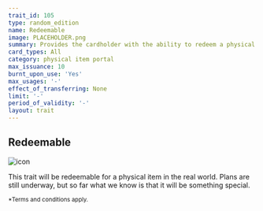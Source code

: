 ```yaml
---
trait_id: 105
type: random_edition
name: Redeemable
image: PLACEHOLDER.png
summary: Provides the cardholder with the ability to redeem a physical item
card_types: All
category: physical item portal
max_issuance: 10
burnt_upon_use: 'Yes'
max_usages: '-'
effect_of_transferring: None
limit: '-'
period_of_validity: '-'
layout: trait
---
```


## Redeemable

![icon](/assets/images/trait-icons/{{page.image}})

This trait will be redeemable for a physical item in the real world. Plans are still underway, but so far what we know is that it will be something special.

<small>*Terms and conditions apply.</small>
